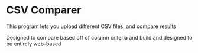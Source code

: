 CSV Comparer
=================

This program lets you upload different CSV files, and compare results

Designed to compare based off of column criteria and build and designed to be entirely web-based

